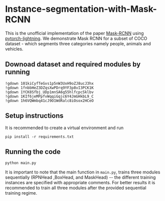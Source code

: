 # Instance-segmentation-with-Mask-RCNN

This is the unofficial implementation of the paper [Mask-RCNN](https://arxiv.org/abs/1703.06870) using [pytorch-lightning](https://www.pytorchlightning.ai/). We demonstrate Mask RCNN for a subset of COCO dataset - which segments three categories namely people, animals and vehicles.

## Downoad dataset and required modules by running 
```
!gdown 101kiCyfTeGvs1p5nW3UxH9oZJ8ucJ3hx
!gdown 1fnbbHeZ3DZqsXwPDrq9YF3p8vI3PCK1K
!gdown 1YCK8Sfbj_UDp1mnSA6g55hlfcpcSklbv
!gdown 1KIf6jeMPpfvWqqiGqjc6Y4JmGHkbL9_C
!gdown 1h6VQWmbq41cJ9O1WdRalc8iOsox2HCeO 
```


## Setup instructions
It is recommended to create a virtual environment and run

```pip install -r requirements.txt```

## Running the code 
```python main.py```

It is important to note that the main function in `main.py`, trains three modules sequentially (RPNHead ,BoxHead, and MaskHead) -- the different training instances  are specified with appropriate comments. For better results it is recommended to train all three modules after the provided sequential training regime. 

